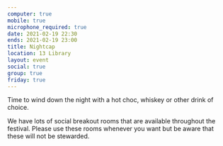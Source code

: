 ```yaml
---
computer: true
mobile: true
microphone_required: true
date: 2021-02-19 22:30
ends: 2021-02-19 23:00
title: Nightcap
location: 13 Library
layout: event
social: true
group: true
friday: true
---
```

Time to wind down the night with a hot choc, whiskey or other drink of choice.

We have lots of social breakout rooms that are available throughout the festival. Please use these rooms whenever you want but be aware that these will not be stewarded. 
